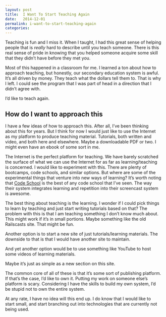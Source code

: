 ```yaml
---
layout: post
title:  I Want To Start Teaching Again
date:   2014-12-01
permalink: i-want-to-start-teaching-again
categories:
---
```


Teaching is fun and I miss it. When I taught, I had this great sense of helping people that is *really* hard to describe until you teach someone. There is this real sense of pride in knowing that you helped someone acquire some skill that they didn’t have before they met you.

Most of this happened in a classroom for me. I learned a ton about how to approach teaching, but honestly, our secondary education system is awful. It’s all driven by money. They teach what the dollars tell them to. That is why I left. I could see the program that I was part of head in a direction that I didn’t agree with.

I’d like to teach again.

## How do I want to approach this
I have a few ideas of how to approach this. After all, I’ve been thinking about this for years. But I think for now I would just like to use the Internet as my platform to produce teaching material. Tutorials, both written and video, and both here and elsewhere. Maybe a downloadable PDF or two. I might even have an ebook of some sort in me.

The Internet is the perfect platform for teaching. We have barely scratched the surface of what we can use the Internet for as far as learning/teaching is concerned. I would like to experiment with this. There are plenty of bootcamps, code schools, and similar options. But where are some of the experimental things that venture into new ways of learning? It’s worth noting that [Code School](https://www.codeschool.com/) is the best of any code school that I’ve seen. The way their system integrates learning and repetition into their screencast system is awesome.

The best thing about teaching is the learning. I wonder if I could pick things to learn by teaching and just start writing tutorials based on that? The problem with this is that I am teaching something I don’t know much about. This might work if it’s in small portions. Maybe something like the old Railscasts site. That might be fun.

Another option is to start a new site of just tutorials/learning materials. The downside to that is that I would have another site to maintain.

And yet another option would be to use something like YouTube to host some videos of learning materials.

Maybe it’s just as simple as a new section on this site.

The common core of all of these is that it’s some sort of publishing platform. If that’s the case, I’d like to own it. Putting my work on someone else’s platform is scary. Considering I have the skills to build my own system, I’d be stupid not to own the entire system.

At any rate, I have no idea will this end up. I do know that I would like to start small, and start branching out into technologies that are currently not being used.





